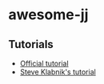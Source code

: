 # awesome-jj

## Tutorials

* [Official tutorial](https://martinvonz.github.io/jj/latest/tutorial/)
* [Steve Klabnik's tutorial](https://steveklabnik.github.io/jujutsu-tutorial/)

